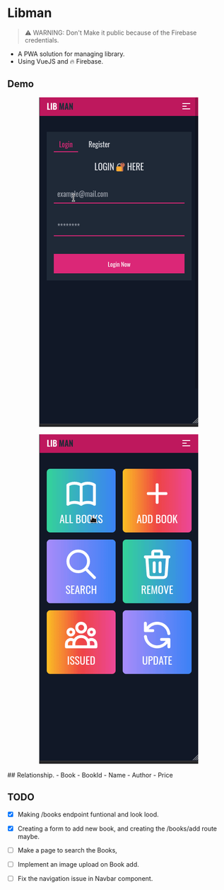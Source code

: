 # Libman
> ⚠️ WARNING: Don't Make it public because of the
> Firebase credentials.

- A PWA solution for managing library.
- Using VueJS and 🔥 Firebase.

## Demo
<p align="center">
  <img src="./src/assets/libman_1.gif">
</p>
<p align="center">
  <img src="./src/assets/libman_2.gif">
</p>
## Relationship.
- Book
  - BookId
  - Name
  - Author
  - Price

## TODO
- [x] Making /books endpoint funtional and look lood.
- [x] Creating a form to add new book, and creating the /books/add route maybe.
- [ ] Make a page to search the Books, 
- [ ] Implement an image upload on Book add.
- [ ] Fix the navigation issue in Navbar component.

